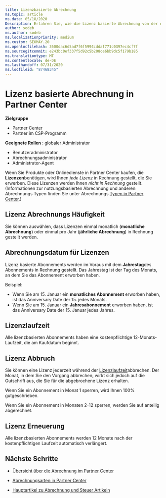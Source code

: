 ```yaml
---
title: Lizenzbasierte Abrechnung
ms.topic: article
ms.date: 05/18/2020
Description: Erfahren Sie, wie die Lizenz basierte Abrechnung von der nutzungsbasierten Abrechnung in Partner Center abweicht, einschließlich der Abrechnung pro Lizenz (nicht nach Lizenznutzung).
author: sodeb
ms.author: sodeb
ms.localizationpriority: medium
ms.custom: SEOMAY.20
ms.openlocfilehash: 3600dac6d5ad7f6f5994cddaf771c0397ec4cf7f
ms.sourcegitcommit: e243bc0ef337f5d92c5b208ce6bb9dc5f179b185
ms.translationtype: MT
ms.contentlocale: de-DE
ms.lasthandoff: 07/31/2020
ms.locfileid: "87468345"
---
```

# <a name="license-based-billing-in-partner-center"></a>Lizenz basierte Abrechnung in Partner Center

**Zielgruppe**

- Partner Center
- Partner im CSP-Programm

**Geeignete Rollen** : globaler Administrator
- Benutzeradministrator
- Abrechnungsadministrator
- Administrator-Agent

Wenn Sie Produkte oder Onlinedienste in Partner Center kaufen, die **Lizenzen**benötigen, wird Ihnen *jede Lizenz* in Rechnung gestellt, die Sie erwerben. Diese Lizenzen werden Ihnen *nicht in Rechnung* gestellt. (Informationen zur nutzungsbasierten Abrechnung und anderen Abrechnungs Typen finden Sie unter Abrechnungs [Typen in Partner Center](billing-different-types.md).)

## <a name="license-billing-frequency"></a>Lizenz Abrechnungs Häufigkeit

Sie können auswählen, dass Lizenzen einmal monatlich (**monatliche Abrechnung**) oder einmal pro Jahr (**jährliche Abrechnung**) in Rechnung gestellt werden. 

## <a name="billing-date-for-licenses"></a>Abrechnungsdatum für Lizenzen

Lizenz basierte Abonnements werden im Voraus mit dem **Jahrestag**des Abonnements in Rechnung gestellt. Das Jahrestag ist der Tag des Monats, an dem Sie das Abonnement erworben haben.

Beispiel:

- Wenn Sie am 15. Januar ein **monatliches Abonnement** erworben haben, ist das Anniversary Date der 15. jedes Monats.
- Wenn Sie am 15. Januar ein **Jahresabonnement** erworben haben, ist das Anniversary Date der 15. Januar jedes Jahres.

## <a name="license-term"></a>Lizenzlaufzeit

Alle lizenzbasierten Abonnements haben eine kostenpflichtige 12-Monats-Laufzeit, die am Kaufdatum beginnt.

## <a name="license-cancellation"></a>Lizenz Abbruch

Sie können eine Lizenz jederzeit während der [Lizenzlaufzeit](#license-term)abbrechen. Der Monat, in dem Sie den Vorgang abbrechen, wirkt sich jedoch auf die Gutschrift aus, die Sie für die abgebrochene Lizenz erhalten.

Wenn Sie ein Abonnement in Monat 1 sperren, wird Ihnen 100% gutgeschrieben.

Wenn Sie ein Abonnement in Monaten 2-12 sperren, werden Sie auf anteilig abgerechnet.

## <a name="license-renewal"></a>Lizenz Erneuerung

Alle lizenzbasierten Abonnements werden 12 Monate nach der kostenpflichtigen Laufzeit automatisch verlängert.

## <a name="next-steps"></a>Nächste Schritte

- [Übersicht über die Abrechnung im Partner Center](billing-basics.md)

- [Abrechnungsarten in Partner Center](billing-different-types.md)

- [Hauptartikel zu Abrechnung und Steuer Artikeln](billing.md)
